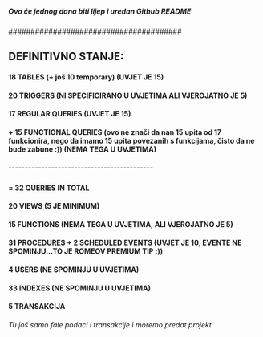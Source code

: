 ##### Ovo će jednog dana biti lijep i uredan Github README
#######################################
## DEFINITIVNO STANJE:
#### 18 TABLES (+ još 10 temporary) (UVJET JE 15)
#### 20 TRIGGERS (NI SPECIFICIRANO U UVJETIMA ALI VJEROJATNO JE 5)
#### 17 REGULAR QUERIES (UVJET JE 15)
#### + 15 FUNCTIONAL QUERIES (ovo ne znači da nan 15 upita od 17 funkcionira, nego da imamo 15 upita povezanih s funkcijama, čisto da ne bude zabune :)) (NEMA TEGA U UVJETIMA)
##### --------------------------------------------
#### = 32 QUERIES IN TOTAL
#### 20 VIEWS (5 JE MINIMUM)
#### 15 FUNCTIONS (NEMA TEGA U UVJETIMA, ALI VJEROJATNO JE 5)
#### 31 PROCEDURES + 2 SCHEDULED EVENTS (UVJET JE 10, EVENTE NE SPOMINJU...TO JE ROMEOV PREMIUM TIP :))
#### 4 USERS (NE SPOMINJU U UVJETIMA)
#### 33 INDEXES (NE SPOMINJU U UVJETIMA)
#### 5 TRANSAKCIJA
###### Tu još samo fale podaci i transakcije i moremo predat projekt
